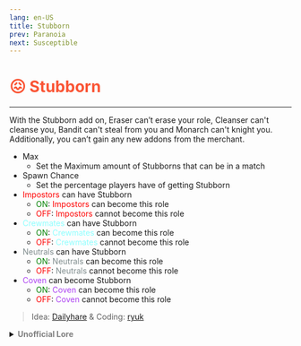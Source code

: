 ```yaml
---
lang: en-US
title: Stubborn
prev: Paranoia
next: Susceptible
---
```


# <font color=#fa5434>😖 <b>Stubborn</b></font> <Badge text="Mixed" type="tip" vertical="middle"/>
---

With the Stubborn add on, Eraser can’t erase your role, Cleanser can't cleanse you, Bandit can't steal from you and Monarch can't knight you.<br>
Additionally, you can’t gain any new addons from the merchant.
* Max
  * Set the Maximum amount of Stubborns that can be in a match
* Spawn Chance
  * Set the percentage players have of getting Stubborn
* <font color=red>Impostors</font> can have Stubborn
  * <font color=green>ON</font>: <font color=red>Impostors</font> can become this role
  * <font color=red>OFF</font>: <font color=red>Impostors</font> cannot become this role
* <font color=#8cffff>Crewmates</font> can have Stubborn
  * <font color=green>ON</font>: <font color=#8cffff>Crewmates</font> can become this role
  * <font color=red>OFF</font>: <font color=#8cffff>Crewmates</font> cannot become this role
* <font color=#7f8c8d>Neutrals</font> can have Stubborn
  * <font color=green>ON</font>: <font color=#7f8c8d>Neutrals</font> can become this role
  * <font color=red>OFF</font>: <font color=#7f8c8d>Neutrals</font> cannot become this role
* <font color=#ac42f2>Coven</font> can become Stubborn
  * <font color=green>ON</font>: <font color=#ac42f2>Coven</font> can become this role
  * <font color=red>OFF</font>: <font color=#ac42f2>Coven</font> cannot become this role

> Idea: [Dailyhare](#) & Coding: [ryuk](#)

<details>
<summary><b><font color=gray>Unofficial Lore</font></b></summary>

Placeholder: This role is a ROLE OH EM GOSH
> Submitted by: Member
</details>
